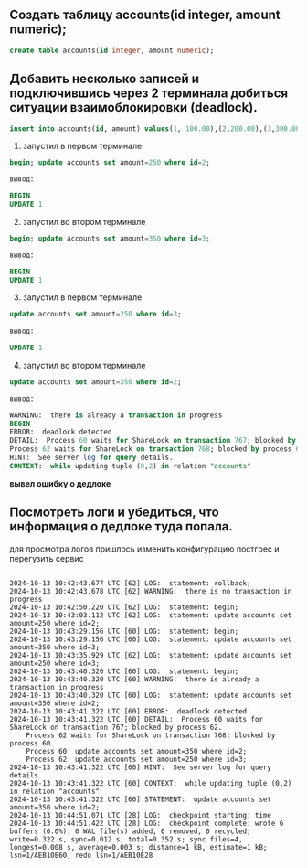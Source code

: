 ## Создать таблицу accounts(id integer, amount numeric);

```sql
create table accounts(id integer, amount numeric);
```

## Добавить несколько записей и подключившись через 2 терминала добиться ситуации взаимоблокировки (deadlock).

```sql
insert into accounts(id, amount) values(1, 100.00),(2,200.00),(3,300.00);
```

1) запустил в первом терминале

```sql
begin; update accounts set amount=250 where id=2;

вывод:

BEGIN
UPDATE 1

```

2) запустил во втором терминале

```sql
begin; update accounts set amount=350 where id=3;

вывод:

BEGIN
UPDATE 1
```

3) запустил в первом терминале

```sql
update accounts set amount=250 where id=3;
	
вывод:

UPDATE 1
```

4) запустил во втором терминале

```sql
update accounts set amount=350 where id=2;

вывод:	

WARNING:  there is already a transaction in progress
BEGIN
ERROR:  deadlock detected
DETAIL:  Process 60 waits for ShareLock on transaction 767; blocked by process 62.
Process 62 waits for ShareLock on transaction 768; blocked by process 60.
HINT:  See server log for query details.
CONTEXT:  while updating tuple (0,2) in relation "accounts"

```
**вывел ошибку о дедлоке**


## Посмотреть логи и убедиться, что информация о дедлоке туда попала.

для просмотра логов пришлось изменить конфигурацию постгрес и перегузить сервис

```logs

2024-10-13 10:42:43.677 UTC [62] LOG:  statement: rollback;
2024-10-13 10:42:43.678 UTC [62] WARNING:  there is no transaction in progress
2024-10-13 10:42:50.220 UTC [62] LOG:  statement: begin;
2024-10-13 10:43:03.112 UTC [62] LOG:  statement: update accounts set amount=250 where id=2;
2024-10-13 10:43:29.156 UTC [60] LOG:  statement: begin;
2024-10-13 10:43:29.156 UTC [60] LOG:  statement: update accounts set amount=350 where id=3;
2024-10-13 10:43:35.929 UTC [62] LOG:  statement: update accounts set amount=250 where id=3;
2024-10-13 10:43:40.320 UTC [60] LOG:  statement: begin;
2024-10-13 10:43:40.320 UTC [60] WARNING:  there is already a transaction in progress
2024-10-13 10:43:40.320 UTC [60] LOG:  statement: update accounts set amount=350 where id=2;
2024-10-13 10:43:41.322 UTC [60] ERROR:  deadlock detected
2024-10-13 10:43:41.322 UTC [60] DETAIL:  Process 60 waits for ShareLock on transaction 767; blocked by process 62.
	Process 62 waits for ShareLock on transaction 768; blocked by process 60.
	Process 60: update accounts set amount=350 where id=2;
	Process 62: update accounts set amount=250 where id=3;
2024-10-13 10:43:41.322 UTC [60] HINT:  See server log for query details.
2024-10-13 10:43:41.322 UTC [60] CONTEXT:  while updating tuple (0,2) in relation "accounts"
2024-10-13 10:43:41.322 UTC [60] STATEMENT:  update accounts set amount=350 where id=2;
2024-10-13 10:44:51.071 UTC [28] LOG:  checkpoint starting: time
2024-10-13 10:44:51.422 UTC [28] LOG:  checkpoint complete: wrote 6 buffers (0.0%); 0 WAL file(s) added, 0 removed, 0 recycled; write=0.322 s, sync=0.012 s, total=0.352 s; sync files=4, longest=0.008 s, average=0.003 s; distance=1 kB, estimate=1 kB; lsn=1/AEB10E60, redo lsn=1/AEB10E28


```


